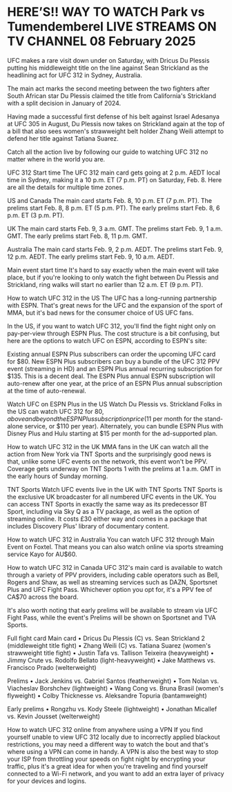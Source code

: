 # HERE’S!! WAY TO WATCH Park vs Tumendemberel LIVE STREAMS ON TV CHANNEL 08 February 2025

UFC makes a rare visit down under on Saturday, with Dricus Du Plessis putting his middleweight title on the line against Sean Strickland as the headlining act for UFC 312 in Sydney, Australia.

The main act marks the second meeting between the two fighters after South African star Du Plessis claimed the title from California's Strickland with a split decision in January of 2024.

Having made a successful first defense of his belt against Israel Adesanya at UFC 305 in August, Du Plessis now takes on Strickland again at the top of a bill that also sees women's strawweight belt holder Zhang Weili attempt to defend her title against Tatiana Suarez.

Catch all the action live by following our guide to watching UFC 312 no matter where in the world you are. 

UFC 312 Start time
The UFC 312 main card gets going at 2 p.m. AEDT local time in Sydney, making it a 10 p.m. ET (7 p.m. PT) on Saturday, Feb. 8. Here are all the details for multiple time zones.

US and Canada
The main card starts Feb. 8, 10 p.m. ET (7 p.m. PT).
The prelims start Feb. 8, 8 p.m. ET (5 p.m. PT).
The early prelims start Feb. 8, 6 p.m. ET (3 p.m. PT).

UK
The main card starts Feb. 9, 3 a.m. GMT.
The prelims start Feb. 9, 1 a.m. GMT.
The early prelims start Feb. 8, 11 p.m. GMT.

Australia
The main card starts Feb. 9, 2 p.m. AEDT.
The prelims start Feb. 9, 12 p.m. AEDT.
The early prelims start Feb. 9, 10 a.m. AEDT.

Main event start time
It's hard to say exactly when the main event will take place, but if you're looking to only watch the fight between Du Plessis and Strickland, ring walks will start no earlier than 12 a.m. ET (9 p.m. PT).

How to watch UFC 312 in the US
The UFC has a long-running partnership with ESPN. That's great news for the UFC and the expansion of the sport of MMA, but it's bad news for the consumer choice of US UFC fans.

In the US, if you want to watch UFC 312, you'll find the fight night only on pay-per-view through ESPN Plus. The cost structure is a bit confusing, but here are the options to watch UFC on ESPN, according to ESPN's site:

Existing annual ESPN Plus subscribers can order the upcoming UFC card for $80.
New ESPN Plus subscribers can buy a bundle of the UFC 312 PPV event (streaming in HD) and an ESPN Plus annual recurring subscription for $135. This is a decent deal. The ESPN Plus annual ESPN subscription will auto-renew after one year, at the price of an ESPN Plus annual subscription at the time of auto-renewal.

Watch UFC on ESPN Plus in the US
Watch Du Plessis vs. Strickland
Folks in the US can watch UFC 312 for $80, above and beyond the ESPN Plus subscription price ($11 per month for the stand-alone service, or $110 per year). Alternately, you can bundle ESPN Plus with Disney Plus and Hulu starting at $15 per month for the ad-supported plan.

How to watch UFC 312 in the UK
MMA fans in the UK can watch all the action from New York via TNT Sports and the surprisingly good news is that, unlike some UFC events on the network, this event won't be PPV. Coverage gets underway on TNT Sports 1 with the prelims at 1 a.m. GMT in the early hours of Sunday morning. 

TNT Sports
Watch UFC events live in the UK with TNT Sports
TNT Sports is the exclusive UK broadcaster for all numbered UFC events in the UK. You can access TNT Sports in exactly the same way as its predecessor BT Sport, including via Sky Q as a TV package, as well as the option of streaming online. It costs £30 either way and comes in a package that includes Discovery Plus' library of documentary content.

How to watch UFC 312 in Australia
You can watch UFC 312 through Main Event on Foxtel. That means you can also watch online via sports streaming service Kayo for AU$60. 

How to watch UFC 312 in Canada
UFC 312's main card is available to watch through a variety of PPV providers, including cable operators such as Bell, Rogers and Shaw, as well as streaming services such as DAZN, Sportsnet Plus and UFC Fight Pass. Whichever option you opt for, it's a PPV fee of CA$70 across the board. 

It's also worth noting that early prelims will be available to stream via UFC Fight Pass, while the event's Prelims will be shown on Sportsnet and TVA Sports.

Full fight card
Main card
• Dricus Du Plessis (C) vs. Sean Strickland 2 (middleweight title fight)
• Zhang Weili (C) vs. Tatiana Suarez (women's strawweight title fight)
• Justin Tafa vs. Tallison Teixeira (heavyweight)
• Jimmy Crute vs. Rodolfo Bellato (light-heavyweight)
• Jake Matthews vs. Francisco Prado (welterweight)

Prelims
• Jack Jenkins vs. Gabriel Santos (featherweight)
• Tom Nolan vs. Viacheslav Borshchev (lightweight)
• Wang Cong vs. Bruna Brasil (women's flyweight)
• Colby Thicknesse vs. Aleksandre Topuria (bantamweight)

Early prelims
• Rongzhu vs. Kody Steele (lightweight)
• Jonathan Micallef vs. Kevin Jousset (welterweight)

How to watch UFC 312 online from anywhere using a VPN
If you find yourself unable to view UFC 312 locally due to incorrectly applied blackout restrictions, you may need a different way to watch the bout and that's where using a VPN can come in handy. A VPN is also the best way to stop your ISP from throttling your speeds on fight night by encrypting your traffic, plus it's a great idea for when you're traveling and find yourself connected to a Wi-Fi network, and you want to add an extra layer of privacy for your devices and logins. 
